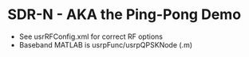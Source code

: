 # SDR-N - AKA the Ping-Pong Demo

- See usrRFConfig.xml for correct RF options
- Baseband MATLAB is usrpFunc/usrpQPSKNode (.m)
